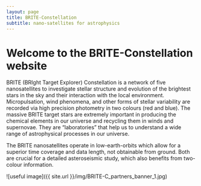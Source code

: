```yaml
---
layout: page
title: BRITE-Constellation
subtitle: nano-satellites for astrophysics
---
```


# Welcome to the BRITE-Constellation website

BRITE (BRIght Target Explorer) Constellation is a network of five
nanosatellites to investigate stellar structure and evolution of the
brightest stars in the sky and their interaction with the local
environment. Micropulsation, wind phenomena, and other forms of
stellar variability are recorded via high precision photometry in
two colours (red and blue). The massive BRITE target stars are extremely
important in producing the chemical elements in our universe and
recycling them in winds and supernovae. They are “laboratories” that
help us to understand a wide range of astrophysical processes in our universe.

The BRITE nanosatellites operate in low-earth-orbits which allow for a
superior time coverage and data length, not obtainable from ground.
Both are crucial for a detailed asteroseismic study, which also
benefits from two-colour information.


![useful image]({{ site.url }}/img/BRITE-C_partners_banner_1.jpg)